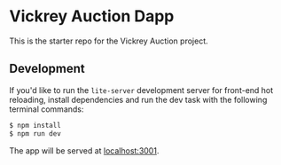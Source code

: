 # Vickrey Auction Dapp
This is the starter repo for the Vickrey Auction project.

## Development
If you'd like to run the `lite-server` development server for front-end hot reloading, install dependencies and run the dev task with the following terminal commands:
  ```javascript
  $ npm install
  $ npm run dev
  ```

The app will be served at [localhost:3001](localhost:30001).
